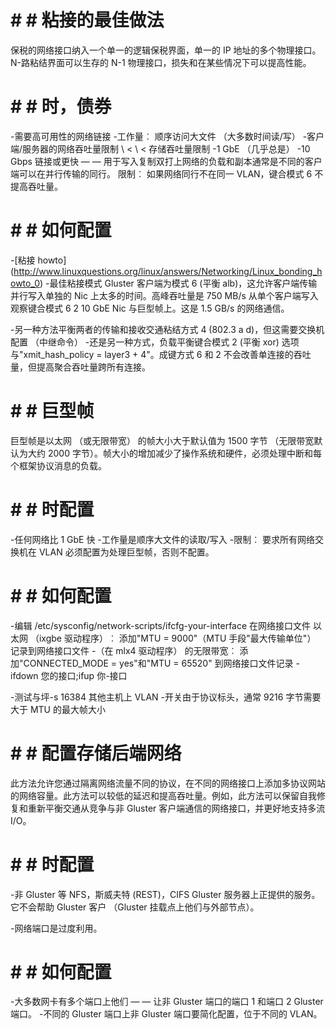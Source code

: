 # # # 粘接的最佳做法

保税的网络接口纳入一个单一的逻辑保税界面，单一的 IP 地址的多个物理接口。N-路粘结界面可以生存的 N-1 物理接口，损失和在某些情况下可以提高性能。


# # # 时，债券

-需要高可用性的网络链接
-工作量︰ 顺序访问大文件 （大多数时间读/写）
-客户端/服务器的网络吞吐量限制 \ < \ < 存储吞吐量限制
-1 GbE （几乎总是）
-10 Gbps 链接或更快 — — 用于写入复制双打上网络的负载和副本通常是不同的客户端可以在并行传输的同行。
限制︰ 如果网络同行不在同一 VLAN，键合模式 6 不提高吞吐量。

# # # 如何配置

-[粘接 howto] (http://www.linuxquestions.org/linux/answers/Networking/Linux_bonding_howto_0)
-最佳粘接模式 Gluster 客户端为模式 6 (平衡 alb)，这允许客户端传输并行写入单独的 Nic 上太多的时间。高峰吞吐量是 750 MB/s 从单个客户端写入观察键合模式 6 2 10 GbE Nic 与巨型帧上。这是 1.5 GB/s 的网络通信。

-另一种方法平衡两者的传输和接收交通粘结方式 4 (802.3 a d)，但这需要交换机配置 （中继命令）
-还是另一种方式，负载平衡键合模式 2 (平衡 xor) 选项与"xmit\_hash\_policy = layer3 + 4"。成键方式 6 和 2 不会改善单连接的吞吐量，但提高聚合吞吐量跨所有连接。


# # # 巨型帧

巨型帧是以太网 （或无限带宽） 的帧大小大于默认值为 1500 字节 （无限带宽默认为大约 2000 字节）。帧大小的增加减少了操作系统和硬件，必须处理中断和每个框架协议消息的负载。


# # # 时配置

-任何网络比 1 GbE 快
-工作量是顺序大文件的读取/写入
-限制︰ 要求所有网络交换机在 VLAN 必须配置为处理巨型帧，否则不配置。

# # # 如何配置

-编辑 /etc/sysconfig/network-scripts/ifcfg-your-interface 在网络接口文件
以太网 （ixgbe 驱动程序）︰ 添加"MTU = 9000"（MTU 手段"最大传输单位"） 记录到网络接口文件
-（在 mlx4 驱动程序） 的无限带宽︰ 添加"CONNECTED\_MODE = yes"和"MTU = 65520" 到网络接口文件记录
-ifdown 您的接口;ifup 你-接口

-测试与坪-s 16384 其他主机上 VLAN
-开关由于协议标头，通常 9216 字节需要大于 MTU 的最大帧大小

# # # 配置存储后端网络

此方法允许您通过隔离网络流量不同的协议，在不同的网络接口上添加多协议网站的网络容量。此方法可以较低的延迟和提高吞吐量。例如，此方法可以保留自我修复和重新平衡交通从竞争与非 Gluster 客户端通信的网络接口，并更好地支持多流 I/O。


# # # 时配置

-非 Gluster 等 NFS，斯威夫特 (REST)，CIFS Gluster 服务器上正提供的服务。它不会帮助 Gluster 客户 （Gluster 挂载点上他们与外部节点）。

-网络端口是过度利用。

# # # 如何配置

-大多数网卡有多个端口上他们 — — 让非 Gluster 端口的端口 1 和端口 2 Gluster 端口。
-不同的 Gluster 端口上非 Gluster 端口要简化配置，位于不同的 VLAN。

